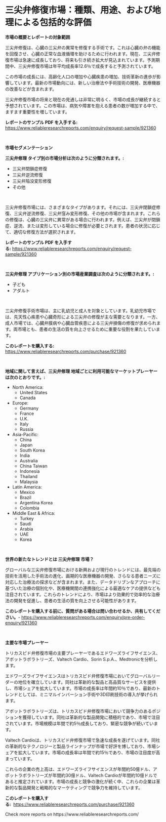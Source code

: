 <p><h1>三尖弁修復市場：種類、用途、および地理による包括的な評価</h1></p><p><strong>市場の概要とレポートの対象範囲</strong></p>
<p><p>三尖弁修復は、心臓の三尖弁の異常を修復する手術です。これは心臓の弁の機能を回復させ、心臓の正常な血液循環を助けるために行われます。現在、三尖弁修復市場は急速に成長しており、将来も引き続き拡大が見込まれています。予測期間中、三尖弁修復市場は年平均成長率12.6％で成長すると予測されています。</p><p>この市場の成長には、高齢化人口の増加や心臓疾患の増加、技術革新の進歩が影響しています。最新の市場動向には、新しい治療法や手術技術の開発、医療機器の改善などが含まれます。</p><p>三尖弁修復市場の将来と現在の見通しは非常に明るく、市場の成長が継続すると予想されています。この市場は、病気や障害を抱える患者の数が増加する中で、ますます重要性を増しています。</p></p>
<p><strong>レポートのサンプル PDF を入手する:</strong> <a href="https://www.reliableresearchreports.com/enquiry/request-sample/921360">https://www.reliableresearchreports.com/enquiry/request-sample/921360</a></p>
<p>&nbsp;</p>
<p><strong>市場セグメンテーション</strong></p>
<p><strong>三尖弁修理 タイプ別の市場分析は次のように分類されます。:</strong></p>
<p><ul><li>三尖弁閉鎖症修復</li><li>三尖弁逆流修復</li><li>三尖弁陥没変形修復</li><li>その他</li></ul></p>
<p>&nbsp;</p>
<p><p>三尖弁修復市場には、さまざまなタイプがあります。それには、三尖弁閉鎖症修復、三尖弁逆流修復、三尖弁窪み変形修復、その他の市場が含まれます。これらの修復は、心臓の三尖弁に異常がある場合に行われます。例えば、三尖弁が閉鎖症、逆流、または変形している場合に修復が必要とされます。患者の状況に応じて、適切な修復方法が選択されます。</p></p>
<p><strong>レポートのサンプル PDF を入手する:</strong>&nbsp;<a href="https://www.reliableresearchreports.com/enquiry/request-sample/921360">https://www.reliableresearchreports.com/enquiry/request-sample/921360</a></p>
<p>&nbsp;</p>
<p><strong> 三尖弁修理 アプリケーション別の市場産業調査は次のように分類されます。:</strong></p>
<p><ul><li>子ども</li><li>アダルト</li></ul></p>
<p>&nbsp;</p>
<p><p>三尖弁修復手術市場は、主に乳幼児と成人を対象としています。乳幼児市場では、先天性心疾患や心臓奇形による三尖弁の修復が主な需要となります。一方、成人市場では、心臓弁膜病や心臓血管疾患による三尖弁損傷の修復が求められます。両市場とも、患者の生活の質を向上させるために重要な役割を果たしています。</p></p>
<p><strong>このレポートを購入する:</strong>&nbsp; <a href="https://www.reliableresearchreports.com/purchase/921360">https://www.reliableresearchreports.com/purchase/921360</a></p>
<p>&nbsp;</p>
<p><strong>地域に関して言えば、三尖弁修理 地域ごとに利用可能なマーケットプレーヤーは次のとおりです。:</strong></p>
<p><ul>
    <li>
        North America:
        <ul>
            <li>United States</li>
            <li>Canada</li>
        </ul>
    </li>
    <li>
        Europe:
        <ul>
            <li>Germany</li>
            <li>France</li>
            <li>U.K.</li>
            <li>Italy</li>
            <li>Russia</li>
        </ul>
    </li>
    <li>
        Asia-Pacific:
        <ul>
            <li>China</li>
            <li>Japan</li>
            <li>South Korea</li>
            <li>India</li>
            <li>Australia</li>
            <li>China Taiwan</li>
            <li>Indonesia</li>
            <li>Thailand</li>
            <li>Malaysia</li>
        </ul>
    </li>
    <li>
        Latin America:
        <ul>
            <li>Mexico</li>
            <li>Brazil</li>
            <li>Argentina Korea</li>
            <li>Colombia</li>
        </ul>
    </li>
    <li>
        Middle East & Africa:
        <ul>
            <li>Turkey</li>
            <li>Saudi</li>
            <li>Arabia</li>
            <li>UAE</li>
            <li>Korea</li>
        </ul>
    </li>
    </ul></p>
<p>&nbsp;</p>
<p><strong>世界の新たなトレンドとは 三尖弁修理 市場？</strong></p>
<p><p>グローバルな三尖弁修復市場における新興および現行のトレンドには、最先端の技術を活用した手術法の進化、画期的な医療機器の開発、さらなる患者ニーズに対応した治療法の探求などが含まれます。また、データドリブンなアプローチに基づいた治療の個別化や、医療機関間の連携強化による最適なケアの提供なども注目されています。これらのトレンドにより、市場はより効果的で効率的な治療法の開発を促進し、患者の生活の質を向上させる可能性があります。</p></p>
<p><strong>このレポートを購入する前に、質問がある場合は問い合わせるか、共有してください。</strong>- <a href="https://www.reliableresearchreports.com/enquiry/pre-order-enquiry/921360">https://www.reliableresearchreports.com/enquiry/pre-order-enquiry/921360</a></p>
<p>&nbsp;</p>
<p><strong>主要な市場プレーヤー</strong></p>
<p><p>トリカスピド弁修復市場の主要プレーヤーであるエドワーズライフサイエンス、アボットラボラトリーズ、Valtech Cardio、Sorin S.p.A.、Medtronicを分析します。</p><p>エドワーズライフサイエンスはトリカスピド弁修復市場においてグローバルリーダーの地位を確立しています。同社は革新的な製品と高品質なサービスを提供し、市場シェアを拡大しています。市場の成長率は年間約10％であり、最新のトレンドとしては、ミニマルインバーション手術や3D印刷技術の導入が挙げられます。</p><p>アボットラボラトリーズは、トリカスピド弁修復市場において競争力のあるポジションを獲得しています。同社は革新的な製品開発に積極的であり、市場で注目されています。市場規模は年間で約5％成長しており、緊密な競争が続いています。</p><p>Valtech Cardioは、トリカスピド弁修復市場で急速な成長を遂げています。同社の革新的なテクノロジーと製品ラインナップが市場で好評を博しており、市場シェアを拡大しています。市場の成長率は年間で約15％であり、市場の注目度が高まっています。</p><p>これらの企業の売上高は、エドワーズライフサイエンスが年間約50億ドル、アボットラボラトリーズが年間約30億ドル、Valtech Cardioが年間約10億ドルであると推定されています。市場の成長と競争の激化が続く中、これらの企業は革新的な製品開発と戦略的なマーケティングで競争力を維持しています。</p></p>
<p><strong>このレポートを購入する:</strong>&nbsp;&nbsp;<a href="https://www.reliableresearchreports.com/purchase/921360">https://www.reliableresearchreports.com/purchase/921360</a></p>
<p>Check more reports on https://www.reliableresearchreports.com/</p>